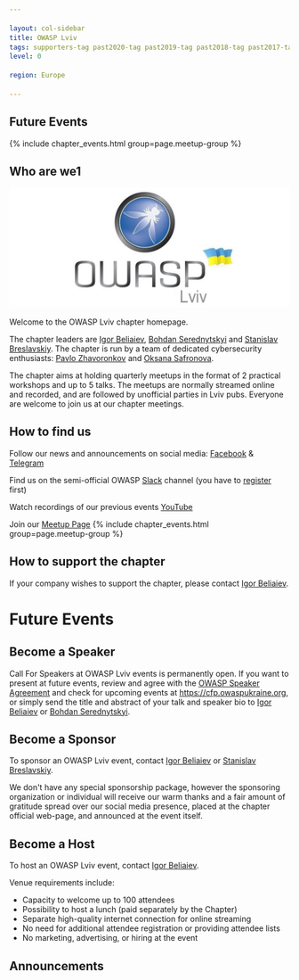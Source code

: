 ```yaml
---

layout: col-sidebar
title: OWASP Lviv
tags: supporters-tag past2020-tag past2019-tag past2018-tag past2017-tag
level: 0

region: Europe

---
```

## Future Events

{% include chapter_events.html group=page.meetup-group %}


## Who are we1

![OWASP Lviv](assets/images/owasplviv.jpg "OWASP Lviv")

Welcome to the OWASP Lviv chapter homepage.

The chapter leaders are [Igor Beliaiev](mailto:igor.beliaiev@owasp.org), [Bohdan Serednytskyi](mailto:bohdan.serednytskyi@owasp.org) and [Stanislav Breslavskiy](mailto:stanislav.breslavskiy@owasp.org). The chapter is run by a team of dedicated cybersecurity enthusiasts: [Pavlo Zhavoronkov](https://www.facebook.com/melnuck.p) and [Oksana Safronova](https://www.facebook.com/oksana.safronova.7121).

The chapter aims at holding quarterly meetups in the format of 2
practical workshops and up to 5 talks. The meetups are normally streamed
online and recorded, and are followed by unofficial parties in Lviv
pubs. Everyone are welcome to join us at our chapter meetings.

## How to find us

Follow our news and announcements on social media:
[Facebook](https://www.facebook.com/owasplviv) &
[Telegram](https://t.me/OWASP_UA)

Find us on the semi-official OWASP
[Slack](https://owasp.slack.com/messages/chapter-ua/) channel (you have
to
[register](https://owasp.slack.com/join/shared_invite/enQtNDI5MzgxMDQ2MTAwLTEyNzIzYWQ2NDZiMGIwNmJhYzYxZDJiNTM0ZmZiZmJlY2EwZmMwYjAyNmJjNzQxNzMyMWY4OTk3ZTQ0MzFhMDY)
first)

Watch recordings of our previous events
[YouTube](https://www.youtube.com/channel/UC5CA1njAVqmFv8wmQpQ2jzw)

Join our [Meetup Page](https://www.meetup.com/owasp-lviv-meetup-group/)
 {% include chapter_events.html group=page.meetup-group %}
 
## How to support the chapter

If your company wishes to support the chapter, please contact [Igor Beliaiev](mailto:igor.beliaiev@owasp.org).

# Future Events

## Become a Speaker

Call For Speakers at OWASP Lviv events is permanently open. If you want
to present at future events, review and agree with the [OWASP Speaker
Agreement](Speaker_Agreement "wikilink") and check for upcoming events
at <https://cfp.owaspukraine.org>, or simply send the title and abstract
of your talk and speaker bio to [Igor Beliaiev](mailto:igor.beliaiev@owasp.org) or [Bohdan Serednytskyi](mailto:bohdan.serednytskyi@owasp.org).

## Become a Sponsor

To sponsor an OWASP Lviv event, contact [Igor Beliaiev](mailto:igor.beliaiev@owasp.org) or [Stanislav Breslavskiy](mailto:stanislav.breslavskiy@owasp.org).

We don't have any special sponsorship package, however the sponsoring
organization or individual will receive our warm thanks and a fair
amount of gratitude spread over our social media presence, placed at the
chapter official web-page, and announced at the event itself.

## Become a Host

To host an OWASP Lviv event, contact [Igor Beliaiev](mailto:igor.beliaiev@owasp.org).

Venue requirements include:

  - Capacity to welcome up to 100 attendees
  - Possibility to host a lunch (paid separately by the Chapter)
  - Separate high-quality internet connection for online streaming
  - No need for additional attendee registration or providing attendee
    lists
  - No marketing, advertising, or hiring at the event

## Announcements
>

